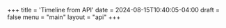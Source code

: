 +++
title = 'Timeline from API'
date = 2024-08-15T10:40:05-04:00
draft = false
menu = "main"
layout = "api"
+++
